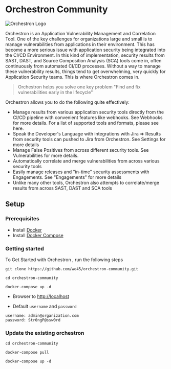 # Orchestron Community

![Orchestron Logo](https://www.orchestron.io/hubfs/Orchestron%20November%202017/Image/logo.png?t=1528974210460)

Orchestron is an Application Vulnerability Management and Correlation Tool. One of the key challenges for organizations large and small is to manage vulnerabilities from applications in their environment. This has become a more serious issue with application security being integrated into the CI/CD Environment. In this kind of implementation, security results from SAST, DAST, and Source Composition Analysis (SCA) tools come in, often continuously from automated CI/CD processes. Without a way to manage these vulnerability results, things tend to get overwhelming, very quickly for Application Security teams. This is where Orchestron comes in. 

> Orchestron helps you solve one key problem "Find and fix vulnerabilities early in the lifecycle"

Orchestron allows you to do the following quite effectively: 

* Manage results from various application security tools directly from the CI/CD pipeline with convenient features like webhooks. See Webhooks for more details. For a list of supported tools and formats, please see here.
* Speak the Developer's Language with integrations with Jira => Results from security tools can pushed to Jira from Orchestron. See Settings for more details
* Manage False Positives from across different security tools. See Vulnerabilities for more details.
* Automatically correlate and merge vulnerabilities from across various security tools
* Easily manage releases and "in-time" security assessments with Engagements. See "Engagements" for more details
* Unlike many other tools, Orchestron also attempts to correlate/merge results from across SAST, DAST and SCA tools

## Setup

### Prerequisites
* Install [Docker](https://docs.docker.com/install/)
* Install [Docker Compose](https://docs.docker.com/compose/install/)

### Getting started


To Get Started with Orchestron , run the following steps

```commandline
git clone https://github.com/we45/orchestron-community.git

cd orchestron-community

docker-compose up -d

```

* Browser to [http://localhost](http://localhost)

* Default `username` and `password`

```commandline
username: admin@organization.com
password: Str0ngP@ssw0rd

```

### Update the existing orchestron
```commandline
cd orchestron-community

docker-compose pull

docker-compose up -d

```
